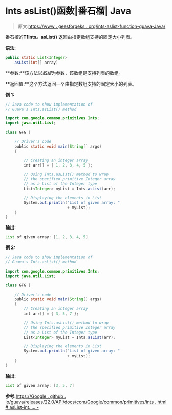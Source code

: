 # Ints asList()函数|番石榴| Java

> 原文:[https://www . geesforgeks . org/ints-aslist-function-guava-Java/](https://www.geeksforgeeks.org/ints-aslist-function-guava-java/)

番石榴的**T1Ints。asList()** 返回由指定数组支持的固定大小列表。

**语法:**

```java
public static List<Integer> 
    asList(int[] array)

```

**参数:**该方法以*数组*为参数，该数组是支持列表的数组。

**返回值:**这个方法返回一个由指定数组支持的固定大小的列表。

**例 1:**

```java
// Java code to show implementation of
// Guava's Ints.asList() method

import com.google.common.primitives.Ints;
import java.util.List;

class GFG {

    // Driver's code
    public static void main(String[] args)
    {

        // Creating an integer array
        int arr[] = { 1, 2, 3, 4, 5 };

        // Using Ints.asList() method to wrap
        // the specified primitive Integer array
        // as a List of the Integer type
        List<Integer> myList = Ints.asList(arr);

        // Displaying the elements in List
        System.out.println("List of given array: "
                           + myList);
    }
}
```

**输出:**

```java
List of given array: [1, 2, 3, 4, 5]

```

**例 2:**

```java
// Java code to show implementation of
// Guava's Ints.asList() method

import com.google.common.primitives.Ints;
import java.util.List;

class GFG {

    // Driver's code
    public static void main(String[] args)
    {
        // Creating an integer array
        int arr[] = { 3, 5, 7 };

        // Using Ints.asList() method to wrap
        // the specified primitive Integer array
        // as a List of the Integer type
        List<Integer> myList = Ints.asList(arr);

        // Displaying the elements in List
        System.out.println("List of given array: "
                           + myList);
    }
}
```

**输出:**

```java
List of given array: [3, 5, 7]

```

**参考:**[https://Google . github . io/guava/releases/22.0/API/docs/com/Google/common/primitives/ints . html # asList-int……-](https://google.github.io/guava/releases/22.0/api/docs/com/google/common/primitives/Ints.html#asList-int...-)